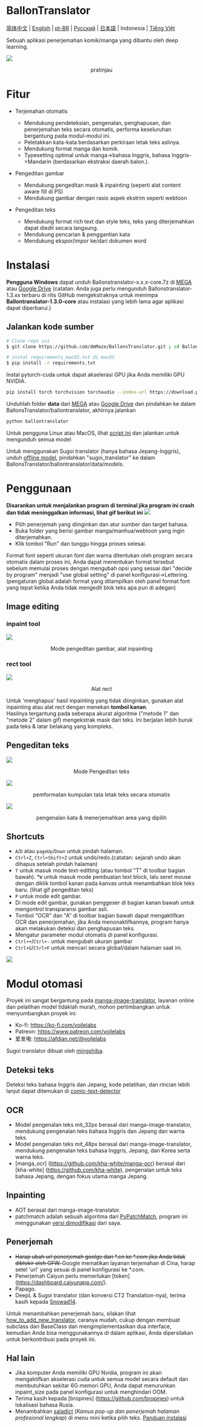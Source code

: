 # BallonTranslator
[简体中文](./README.md) | [English](./README_EN) | [pt-BR](./doc/README_PT-BR.md) | [Русский](./doc/README_RU.md) | [日本語](./doc/README_JA.md) | Indonesia | [Tiếng Việt](./doc/README_VI.md)

Sebuah aplikasi penerjemahan komik/manga yang dibantu oleh deep learning.

<img src="./src/ui0.jpg" div align=center>

<p align=center>
pratinjau
</p>

# Fitur
* Terjemahan otomatis  
  - Mendukung pendeteksian, pengenalan, penghapusan, dan penerjemahan teks secara otomatis, performa keseluruhan bergantung pada modul-modul ini.
  - Peletakkan kata-kata berdasarkan perkiraan letak teks aslinya.
  - Mendukung format manga dan komik.
  - Typesetting optimal untuk manga->bahasa Inggris, bahasa Inggris->Mandarin (berdasarkan ekstraksi daerah balon.).
  
* Pengeditan gambar  
  - Mendukung pengeditan mask & inpainting (seperti alat content aware fill di PS) 
  - Mendukung gambar dengan rasio aspek ekstrim seperti webtoon
  
* Pengeditan teks  
  - Mendukung format rich text dan style teks, teks yang diterjemahkan dapat diedit secara langsung.
  - Mendukung pencarian & penggantian kata
  - Mendukung ekspor/impor ke/dari dokumen word

# Instalasi

**Pengguna Windows** dapat unduh Ballonstranslator-x.x.x-core.7z di [MEGA](https://mega.nz/folder/gmhmACoD#dkVlZ2nphOkU5-2ACb5dKw) atau [Google Drive](https://drive.google.com/drive/folders/1uElIYRLNakJj-YS0Kd3r3HE-wzeEvrWd?usp=sharing) (catatan: Anda juga perlu mengunduh Ballonstranslator-1.3.xx terbaru di rilis GitHub mengekstraknya untuk menimpa **Ballontranslator-1.3.0-core** atau instalasi yang lebih lama agar aplikasi dapat diperbarui.)

## Jalankan kode sumber

```bash
# Clone repo ini
$ git clone https://github.com/dmMaze/BallonsTranslator.git ; cd BallonsTranslator

# instal requirements_macOS.txt di macOS
$ pip install -r requirements.txt
```

Instal pytorch-cuda untuk dapat akselerasi GPU jika Anda memiliki GPU NVIDIA.

```bash
pip install torch torchvision torchaudio --index-url https://download.pytorch.org/whl/cu116
```

Unduhlah folder **data** dari [MEGA](https://mega.nz/folder/gmhmACoD#dkVlZ2nphOkU5-2ACb5dKw) atau [Google Drive](https://drive.google.com/drive/folders/1uElIYRLNakJj-YS0Kd3r3HE-wzeEvrWd?usp=sharing) dan pindahkan ke dalam BallonsTranslator/ballontranslator, akhirnya jalankan
```bash
python ballontranslator
```

Untuk pengguna Linux atau MacOS, lihat [script ini](ballontranslator/scripts/download_models.sh) dan jalankan untuk mengunduh semua model

Untuk menggunakan Sugoi translator (hanya bahasa Jepang-Inggris), unduh [offline model](https://drive.google.com/drive/folders/1KnDlfUM9zbnYFTo6iCbnBaBKabXfnVJm), pindahkan "sugoi_translator" ke dalam BallonsTranslator/ballontranslator/data/models.

# Penggunaan
**Disarankan untuk menjalankan program di terminal jika program ini crash dan tidak meninggalkan informasi, lihat gif berikut ini**
<img src="./src/run.gif">  

- Pilih penerjemah yang diinginkan dan atur sumber dan target bahasa. 
 - Buka folder yang berisi gambar manga/manhua/webtoon yang ingin diterjemahkan.
 - Klik tombol "Run" dan tunggu hingga proses selesai.


Format font seperti ukuran font dan warna ditentukan oleh program secara otomatis dalam proses ini, Anda dapat menentukan format tersebut sebelum memulai proses dengan mengubah opsi yang sesuai dari "decide by program" menjadi "use global setting" di panel konfigurasi->Lettering. (pengaturan global adalah format yang ditampilkan oleh panel format font yang tepat ketika Anda tidak mengedit blok teks apa pun di adegan)

## Image editing

### inpaint tool
<img src="./src/imgedit_inpaint.gif">
<p align = "center">
Mode pengeditan gambar, alat inpainting
</p>

### rect tool
<img src="./src/rect_tool.gif">
<p align = "center">
Alat rect
</p>

Untuk 'menghapus' hasil inpainting yang tidak diinginkan, gunakan alat inpainting atau alat rect dengan menekan **tombol kanan**.  
Hasilnya tergantung pada seberapa akurat algoritme ("metode 1" dan "metode 2" dalam gif) mengekstrak mask dari teks. Ini berjalan lebih buruk pada teks & latar belakang yang kompleks.

## Pengeditan teks
<img src="./src/textedit.gif">
<p align = "center">
Mode Pengeditan teks
</p>

<img src="./src/multisel_autolayout.gif" div align=center>
<p align=center>
pemformatan kumpulan tata letak teks secara otomatis
</p>

<img src="./src/ocrselected.gif" div align=center>
<p align=center>
pengenalan kata & menerjemahkan area yang dipilih
</p>

## Shortcuts
* ```A```/```D``` atau ```pageUp```/```Down``` untuk pindah halaman.
* ```Ctrl+Z```, ```Ctrl+Shift+Z``` untuk undo/redo.(catatan: sejarah undo akan dihapus setelah pindah halaman)
* ```T``` untuk masuk mode text-editting (atau tombol "T" di toolbar bagian bawah).
*```W``` untuk masuk mode pembuatan text block, lalu seret mouse dengan diklik tombol kanan pada kanvas untuk menambahkan blok teks baru. (lihat gif pengeditan teks)
* ```P``` untuk mode edit gambar.  
* Di mode edit gambar, gunakan penggeser di bagian kanan bawah untuk mengontrol transparansi gambar asli.
* Tombol "OCR" dan "A" di toolbar bagian bawah dapat mengaktifkan OCR dan penerjemahan, jika Anda menonaktifkannya, program hanya akan melakukan deteksi dan penghapusan teks.
* Mengatur parameter modul otomatis di panel konfigurasi.  
* ```Ctrl++```/```Ctrl+-``` untuk mengubah ukuran gambar
* ```Ctrl+G```/```Ctrl+F``` untuk mencari secara global/dalam halaman saat ini.

<img src="./src/configpanel.png">  


# Modul otomasi
Proyek ini sangat bergantung pada [manga-image-translator](https://github.com/zyddnys/manga-image-translator), layanan online dan pelatihan model tidaklah murah, mohon pertimbangkan untuk menyumbangkan proyek ini:  
- Ko-fi: <https://ko-fi.com/voilelabs>
- Patreon: <https://www.patreon.com/voilelabs>
- 爱发电: <https://afdian.net/@voilelabs>  

Sugoi translator dibuat oleh [mingshiba](https://www.patreon.com/mingshiba).
  
## Deteksi teks
Deteksi teks bahasa Inggris dan Jepang, kode pelatihan, dan rincian lebih lanjut dapat ditemukan di [comic-text-detector](https://github.com/dmMaze/comic-text-detector)

## OCR
* Model pengenalan teks mit_32px berasal dari manga-image-translator, mendukung pengenalan teks bahasa Inggris dan Jepang dan warna teks.
 * Model pengenalan teks mit_48px berasal dari manga-image-translator, mendukung pengenalan teks bahasa Inggris, Jepang, dan Korea serta warna teks.
 * [manga_ocr] (https://github.com/kha-white/manga-ocr) berasal dari [kha-white] (https://github.com/kha-white),  pengenalan untuk teks bahasa Jepang, dengan fokus utama manga Jepang.

## Inpainting
  * AOT berasal dari manga-image-translator.
  * patchmatch adalah sebuah algoritma dari [PyPatchMatch](https://github.com/vacancy/PyPatchMatch), program ini menggunakan [versi dimodifikasi](https://github.com/dmMaze/PyPatchMatchInpaint) dari saya.
  

## Penerjemah

 * <s> Harap ubah url penerjemah goolge dari *.cn ke *.com jika Anda tidak diblokir oleh GFW. </s> Google mematikan layanan terjemahan di Cina, harap setel 'url' yang sesuai di panel konfigurasi ke *.com.
 * Penerjemah Caiyun perlu memerlukan [token] (https://dashboard.caiyunapp.com/).
 * Papago.
 * DeepL & Sugoi translator (dan konversi CT2 Translation-nya), terima kasih kepada [Snowad14](https://github.com/Snowad14).

Untuk menambahkan penerjemah baru, silakan lihat [how_to_add_new_translator](doc/how_to_add_new_translator.md), caranya mudah, cukup dengan membuat subclass dari BaseClass dan mengimplementasikan dua interface, kemudian Anda bisa menggunakannya di dalam aplikasi, Anda dipersilakan untuk berkontribusi pada proyek ini.  


## Hal lain
* Jika komputer Anda memiliki GPU Nvidia, program ini akan mengaktifkan akselerasi cuda untuk semua model secara default dan membutuhkan sekitar 6G memori GPU, Anda dapat menurunkan inpaint_size pada panel konfigurasi untuk menghindari OOM. 
* Terima kasih kepada [bropines] (https://github.com/bropines) untuk lokalisasi bahasa Rusia.  
* Menambahkan [saladict](https://saladict.crimx.com) (*Kamus pop-up dan penerjemah halaman profesional lengkap*) di menu mini ketika pilih teks. [Panduan instalasi](doc/saladict.md)